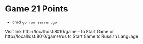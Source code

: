 # Game 21 Points

- cmd `go run server.go`

Visit link http://localhost:8010/game - to Start Game or http://localhost:8010/game/rus to Start Game to Russian Language
